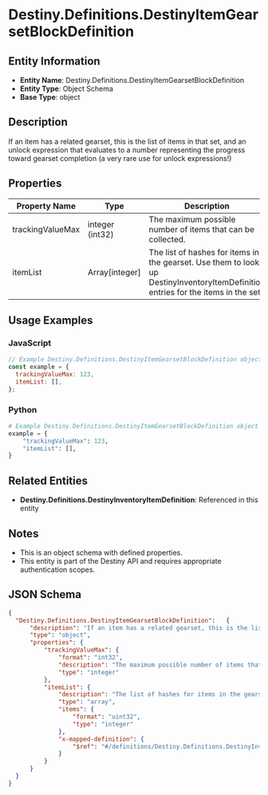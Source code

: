 # Destiny.Definitions.DestinyItemGearsetBlockDefinition

## Entity Information
- **Entity Name**: Destiny.Definitions.DestinyItemGearsetBlockDefinition
- **Entity Type**: Object Schema
- **Base Type**: object

## Description
If an item has a related gearset, this is the list of items in that set, and an unlock expression that evaluates to a number representing the progress toward gearset completion (a very rare use for unlock expressions!)

## Properties

| Property Name | Type | Description | Required |
|---------------|------|-------------|----------|
| trackingValueMax | integer (int32) | The maximum possible number of items that can be collected. | No |
| itemList | Array[integer] | The list of hashes for items in the gearset. Use them to look up DestinyInventoryItemDefinition entries for the items in the set. | No |

## Usage Examples

### JavaScript
```javascript
// Example Destiny.Definitions.DestinyItemGearsetBlockDefinition object
const example = {
  trackingValueMax: 123,
  itemList: [],
};
```

### Python
```python
# Example Destiny.Definitions.DestinyItemGearsetBlockDefinition object
example = {
    "trackingValueMax": 123,
    "itemList": [],
}
```

## Related Entities
- **Destiny.Definitions.DestinyInventoryItemDefinition**: Referenced in this entity

## Notes
- This is an object schema with defined properties.
- This entity is part of the Destiny API and requires appropriate authentication scopes.

## JSON Schema
```json
{
  "Destiny.Definitions.DestinyItemGearsetBlockDefinition":   {
      "description": "If an item has a related gearset, this is the list of items in that set, and an unlock expression that evaluates to a number representing the progress toward gearset completion (a very rare use for unlock expressions!)",
      "type": "object",
      "properties": {
          "trackingValueMax": {
              "format": "int32",
              "description": "The maximum possible number of items that can be collected.",
              "type": "integer"
          },
          "itemList": {
              "description": "The list of hashes for items in the gearset. Use them to look up DestinyInventoryItemDefinition entries for the items in the set.",
              "type": "array",
              "items": {
                  "format": "uint32",
                  "type": "integer"
              },
              "x-mapped-definition": {
                  "$ref": "#/definitions/Destiny.Definitions.DestinyInventoryItemDefinition"
              }
          }
      }
  }
}
```

